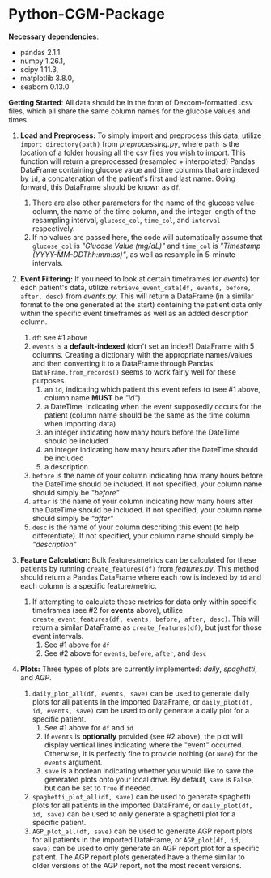 # Python-CGM-Package

**Necessary dependencies**:
- pandas 2.1.1
- numpy 1.26.1,
- scipy 1.11.3,
- matplotlib 3.8.0,
- seaborn 0.13.0

**Getting Started**:
All data should be in the form of Dexcom-formatted .csv files, which all share the same column names for the glucose values and times.

1. **Load and Preprocess:** To simply import and preprocess this data, utilize `import_directory(path)` from *preprocessing.py*, where `path` is the location of a folder housing all the csv files you wish to import. This function will return a preprocessed (resampled + interpolated) Pandas DataFrame containing glucose value and time columns that are indexed by `id`, a concatenation of the patient's first and last name. Going forward, this DataFrame should be known as `df`.
    1. There are also other parameters for the name of the glucose value column, the name of the time column, and the integer length of the resampling interval, `glucose_col`, `time_col`, and `interval` respectively.
    2. If no values are passed here, the code will automatically assume that `glucose_col` is *"Glucose Value (mg/dL)"* and `time_col` is *"Timestamp (YYYY-MM-DDThh:mm:ss)"*, as well as resample in 5-minute intervals.       

2. **Event Filtering:** If you need to look at certain timeframes (or *events*) for each patient's data, utilize `retrieve_event_data(df, events, before, after, desc)` from *events.py*. This will return a DataFrame (in a similar format to the one generated at the start) containing the patient data only within the specific event timeframes as well as an added description column.
    1. `df`: see #1 above
    2. `events` is a **default-indexed** (don't set an index!) DataFrame with 5 columns. Creating a dictionary with the appropriate names/values and then converting it to a DataFrame through Pandas' `DataFrame.from_records()` seems to work fairly well for these purposes.
        1. an `id`, indicating which patient this event refers to (see #1 above, column name **MUST** be *"id"*)
        2. a DateTime, indicating when the event supposedly occurs for the patient (column name should be the same as the time column when importing data)
        3. an integer indicating how many hours before the DateTime should be included
        4. an integer indicating how many hours after the DateTime should be included
        5. a description
    3. `before` is the name of your column indicating how many hours before the DateTime should be included. If not specified, your column name should simply be *"before"*
    4. `after` is the name of your column indicating how many hours after the DateTime should be included. If not specified, your column name should simply be *"after"*
    5. `desc` is the name of your column describing this event (to help differentiate). If not specified, your column name should simply be *"description"*

3. **Feature Calculation:** Bulk features/metrics can be calculated for these patients by running `create_features(df)` from *features.py*. This method should return a Pandas DataFrame where each row is indexed by `id` and each column is a specific feature/metric.
    1. If attempting to calculate these metrics for data only within specific timeframes (see #2 for **events** above), utilize `create_event_features(df, events, before, after, desc)`. This will return a similar DataFrame as `create_features(df)`, but just for those event intervals.
        1. See #1 above for `df`
        2. See #2 above for `events`, `before`, `after`, and `desc`

4. **Plots:** Three types of plots are currently implemented: *daily*, *spaghetti*, and *AGP*.
    1.  `daily_plot_all(df, events, save)` can be used to generate daily plots for all patients in the imported DataFrame, or `daily_plot(df, id, events, save)` can be used to only generate a daily plot for a specific patient.
        1. See #1 above for `df` and `id`
        2. If `events` is **optionally** provided (see #2 above), the plot will display vertical lines indicating where the "event" occurred. Otherwise, it is perfectly fine to provide nothing (or `None`) for the `events` argument.
        3. `save` is a boolean indicating whether you would like to save the generated plots onto your local drive. By default, `save` is `False`, but can be set to `True` if needed.
    2.  `spaghetti_plot_all(df, save)` can be used to generate spaghetti plots for all patients in the imported DataFrame, or `daily_plot(df, id, save)` can be used to only generate a spaghetti plot for a specific patient.
    3.  `AGP_plot_all(df, save)` can be used to generate AGP report plots for all patients in the imported DataFrame, or `AGP_plot(df, id, save)` can be used to only generate an AGP report plot for a specific patient. The AGP report plots generated have a theme similar to older versions of the AGP report, not the most recent versions.
